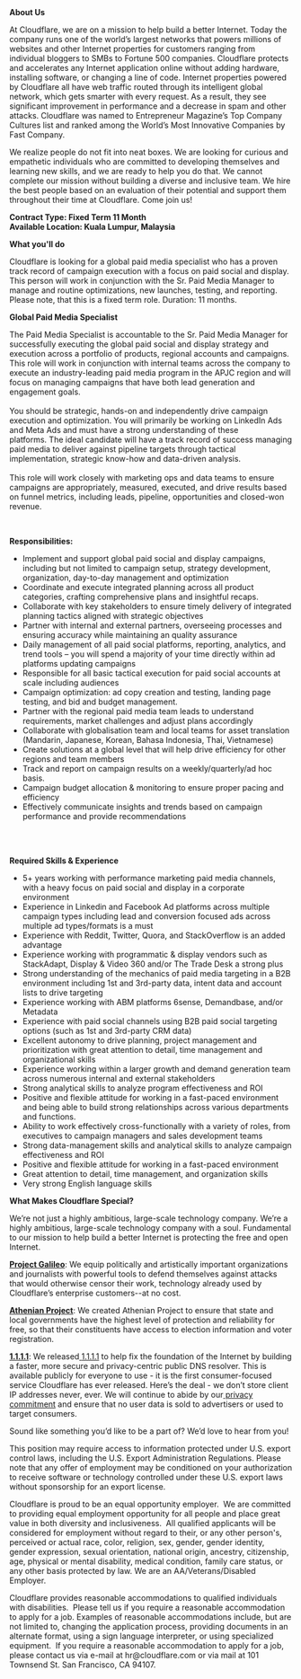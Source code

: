 <div class="content-intro">
	<div><strong>About Us</strong></div>
	<div>
		<p>At Cloudflare, we are on a mission to help build a better Internet. Today the company runs one of the world’s largest networks that powers millions of websites and other Internet properties for customers ranging from individual bloggers to SMBs to Fortune 500 companies. Cloudflare protects and accelerates any Internet application online without adding hardware, installing software, or changing a line of code. Internet properties powered by Cloudflare all have web traffic routed through its intelligent global network, which gets smarter with every request. As a result, they see significant improvement in performance and a decrease in spam and other attacks. Cloudflare was named to Entrepreneur Magazine’s Top Company Cultures list and ranked among the World’s Most Innovative Companies by Fast Company.&nbsp;</p>
		<p><span style="font-weight: 400;">We realize people do not fit into neat boxes. We are looking for curious and empathetic individuals who are committed to developing themselves and learning new skills, and we are ready to help you do that. We cannot complete our mission without building a diverse and inclusive team. We hire the best people based on an evaluation of their potential and support them throughout their time at Cloudflare. Come join us!&nbsp;</span></p>
	</div>
</div>
<p><strong>Contract Type: Fixed Term 11 Month<br>Available Location: Kuala Lumpur, Malaysia</strong></p>
<p><strong>What you'll do</strong></p>
<p>Cloudflare is looking for a global paid media specialist who has a proven track record of campaign execution with a focus on paid social and display. This person will work in conjunction with the Sr. Paid Media Manager to manage and routine optimizations, new launches, testing, and reporting. Please note, that this is a fixed term role. Duration: 11 months.</p>
<p><strong>Global Paid Media Specialist</strong></p>
<p>The Paid Media Specialist is accountable to the Sr. Paid Media Manager for successfully executing the global paid social and display strategy and execution across a portfolio of products, regional accounts and campaigns. This role will work in conjunction with internal teams across the company to execute an industry-leading paid media program in the APJC region and will focus on managing campaigns that have both lead generation and engagement goals. <br><br>You should be strategic, hands-on and independently drive campaign execution and optimization. You will primarily be working on LinkedIn Ads and Meta Ads and must have a strong understanding of these platforms.&nbsp;The ideal candidate will have a track record of success managing paid media to deliver against pipeline targets through tactical implementation, strategic know-how and data-driven analysis.<br><br>This role will work closely with marketing ops and data teams to ensure campaigns are appropriately, measured, executed, and drive results based on funnel metrics, including leads, pipeline, opportunities and closed-won revenue.</p>
<p>&nbsp;</p>
<p><strong>Responsibilities:</strong></p>
<ul>
	<li>Implement and support global paid social and display campaigns, including but not limited to campaign setup, strategy development, organization, day-to-day management and optimization</li>
	<li>Coordinate and execute integrated planning across all product categories, crafting comprehensive plans and insightful recaps.</li>
	<li>Collaborate with key stakeholders to ensure timely delivery of integrated planning tactics aligned with strategic objectives</li>
	<li>Partner with internal and external partners, overseeing processes and ensuring accuracy while maintaining an quality assurance</li>
	<li>Daily management of all paid social platforms, reporting, analytics, and trend tools – you will spend a majority of your time directly within ad platforms updating campaigns</li>
	<li>Responsible for all basic tactical execution for paid social accounts at scale including audiences</li>
	<li>Campaign optimization: ad copy creation and testing, landing page testing, and bid and budget management.</li>
	<li>Partner with the regional paid media team leads to understand requirements, market challenges and adjust plans accordingly</li>
	<li>Collaborate with globalisation team and local teams for asset translation (Mandarin, Japanese, Korean, Bahasa Indonesia, Thai, Vietnamese)</li>
	<li>Create solutions at a global level that will help drive efficiency for other regions and team members</li>
	<li>Track and report on campaign results on a weekly/quarterly/ad hoc basis.</li>
	<li>Campaign budget allocation &amp; monitoring to ensure proper pacing and efficiency</li>
	<li>Effectively communicate insights and trends based on campaign performance and provide recommendations</li>
</ul>
<p><br><br></p>
<p><strong>Required Skills &amp; Experience</strong></p>
<ul>
	<li>5+ years working with performance marketing paid media channels, with a heavy focus on paid social and display in a corporate environment</li>
	<li>Experience in Linkedin and Facebook Ad platforms across multiple campaign types including lead and conversion focused ads across multiple ad types/formats is a must</li>
	<li>Experience with Reddit, Twitter, Quora, and StackOverflow is an added advantage</li>
	<li>Experience working with programmatic &amp; display vendors such as StackAdapt, Display &amp; Video 360 and/or The Trade Desk a strong plus</li>
	<li>Strong understanding of the mechanics of paid media targeting in a B2B environment including 1st and 3rd-party data, intent data and account lists to drive targeting</li>
	<li>Experience working with ABM platforms 6sense, Demandbase, and/or Metadata&nbsp;</li>
	<li>Experience with paid social channels using B2B paid social targeting options (such as 1st and 3rd-party CRM data)&nbsp;</li>
	<li>Excellent autonomy to drive planning, project management and prioritization with great attention to detail, time management and organizational skills</li>
	<li>Experience working within a larger growth and demand generation team across numerous internal and external stakeholders</li>
	<li>Strong analytical skills to analyze program effectiveness and ROI</li>
	<li>Positive and flexible attitude for working in a fast-paced environment and being able to build strong relationships across various departments and functions.&nbsp;</li>
	<li>Ability to work effectively cross-functionally with a variety of roles, from executives to campaign managers and sales development teams</li>
	<li>Strong data-management skills and analytical skills to analyze campaign effectiveness and ROI</li>
	<li>Positive and flexible attitude for working in a fast-paced environment</li>
	<li>Great attention to detail, time management, and organization skills</li>
	<li>Very strong English language skills</li>
</ul>
<div class="content-conclusion">
	<p><strong>What Makes Cloudflare Special?</strong></p>
	<p><span style="font-weight: 400;">We’re not just a highly ambitious, large-scale technology company. We’re a highly ambitious, large-scale technology company with a soul. Fundamental to our mission to help build a better Internet is protecting the free and open Internet.</span></p>
	<p><a href="https://blog.cloudflare.com/protecting-free-expression-online/"><strong>Project Galileo</strong></a><span style="font-weight: 400;">: We equip politically and artistically important organizations and journalists with powerful tools to defend themselves against attacks that would otherwise censor their work, technology already used by Cloudflare’s enterprise customers--at no cost.</span></p>
	<p><strong><a href="https://www.cloudflare.com/athenian/">Athenian Project</a></strong><span style="font-weight: 400;">: We created Athenian Project to ensure that state and local governments have the highest level of protection and reliability for free, so that their constituents have access to election information and voter registration.</span></p>
	<p><a href="https://1.1.1.1/"><strong>1.1.1.1</strong></a><span style="font-weight: 400;">: We released</span><a href="https://1.1.1.1/"> <span style="font-weight: 400;">1.1.1.1</span></a><span style="font-weight: 400;"> to help fix the foundation of the Internet by building a faster, more secure and privacy-centric public DNS resolver. This is available publicly for everyone to use - it is the first consumer-focused service Cloudflare has ever released. Here’s the deal - we don’t store client IP addresses never, ever. We will continue to abide by our</span><a href="https://developers.cloudflare.com/1.1.1.1/privacy/public-dns-resolver"> privacy commitment</a><span style="font-weight: 400;"> and ensure that no user data is sold to advertisers or used to target consumers.</span></p>
	<p><span style="font-weight: 400;">Sound like something you’d like to be a part of? We’d love to hear from you!</span></p>
	<p><span style="font-weight: 400;">This position may require access to information protected under U.S. export control laws, including the U.S. Export Administration Regulations. Please note that any offer of employment may be conditioned on your authorization to receive software or technology controlled under these U.S. export laws without sponsorship for an export license.</span></p>
	<p><span style="font-weight: 400;">Cloudflare is proud to be an equal opportunity employer. &nbsp;We are committed to providing equal employment opportunity for all people and place great value in both diversity and inclusiveness. &nbsp;All qualified applicants will be considered for employment without regard to their, or any other person's, perceived or actual</span> <span style="font-weight: 400;">race, color, religion, sex, gender, gender identity, gender expression, sexual orientation, national origin, ancestry, citizenship, age, physical or mental disability, medical condition, family care status, or any other basis protected by law. </span><span style="font-weight: 400;">We are an AA/Veterans/Disabled Employer.</span></p>
	<p><span style="font-weight: 400;">Cloudflare provides reasonable accommodations to qualified individuals with disabilities. &nbsp;Please tell us if you require a reasonable accommodation to apply for a job. Examples of reasonable accommodations include, but are not limited to, changing the application process, providing documents in an alternate format, using a sign language interpreter, or using specialized equipment. &nbsp;If you require a reasonable accommodation to apply for a job, please contact us via e-mail at </span><span style="font-weight: 400;">hr@cloudflare.com</span><span style="font-weight: 400;"> or via mail at 101 Townsend St. San Francisco, CA 94107.</span></p>
</div>